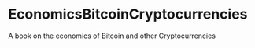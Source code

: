 EconomicsBitcoinCryptocurrencies
================================

A book on the economics of Bitcoin and other Cryptocurrencies
